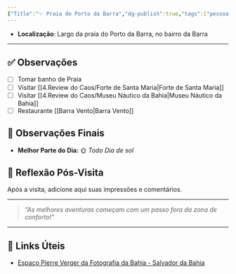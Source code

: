 ```yaml
---
{"Title":"✨ Praia do Porto da Barra","dg-publish":true,"tags":["pessoal/viagem","pessoal/lugares/museus"],"permalink":"/4-review-do-caos/praia-do-porto-da-barra/","dgPassFrontmatter":true}
---
```



- **Localização**: Largo da praia do Porto da Barra, no bairro da Barra
---
## ✅ Observações
- [ ] Tomar banho de Praia
- [ ] Visitar [[4.Review do Caos/Forte de Santa Maria\|Forte de Santa Maria]]
- [ ] Visitar [[4.Review do Caos/Museu Náutico da Bahia\|Museu Náutico da Bahia]]
- [ ] Restaurante [[Barra Vento\|Barra Vento]]
## 🌈 Observações Finais
- **Melhor Parte do Dia:** 🌞 _Todo Dia de sol_
## 🐧 Reflexão Pós-Visita
Após a visita, adicione aqui suas impressões e comentários.

---
> _“As melhores aventuras começam com um passo fora da zona de conforto!”_
---
## 🔗 Links Úteis
- [Espaço Pierre Verger da Fotografia da Bahia - Salvador da Bahia](https://www.salvadordabahia.com/experiencias/espaco-pierre-verger-da-fotografia-da-bahia/)
